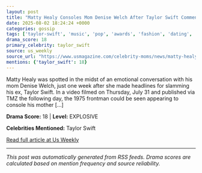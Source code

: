 ```yaml
---
layout: post
title: "Matty Healy Consoles Mom Denise Welch After Taylor Swift Comments"
date: 2025-08-02 18:24:24 +0000
categories: gossip
tags: ['taylor-swift', 'music', 'pop', 'awards', 'fashion', 'dating', 'source-us_weekly', 'drama-explosive']
drama_score: 18
primary_celebrity: taylor_swift
source: us_weekly
source_url: "https://www.usmagazine.com/celebrity-moms/news/matty-healy-consoles-mom-denise-welch-after-taylor-swift-comments/"
mentions: {'taylor_swift': 18}
---
```


Matty Healy was spotted in the midst of an emotional conversation with his mom Denise Welch, just one week after she made headlines for slamming his ex, Taylor Swift. In a video filmed on Thursday, July 31 and published via TMZ the following day, the 1975 frontman could be seen appearing to console his mother [&#8230;]

**Drama Score:** 18 | **Level:** EXPLOSIVE

**Celebrities Mentioned:** Taylor Swift

[Read full article at Us Weekly](https://www.usmagazine.com/celebrity-moms/news/matty-healy-consoles-mom-denise-welch-after-taylor-swift-comments/)

---
*This post was automatically generated from RSS feeds. Drama scores are calculated based on mention frequency and source reliability.*
